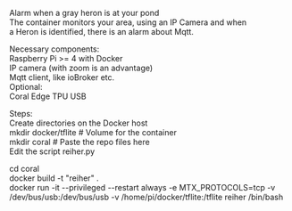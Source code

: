Alarm when a gray heron is at your pond<br />
The container monitors your area, using an IP Camera and when <br />
a Heron is identified, there is an alarm about Mqtt.<br />

Necessary components:<br />
Raspberry Pi >= 4 with Docker<br />
IP camera (with zoom is an advantage)<br />
Mqtt client, like ioBroker etc.<br />
Optional:<br />
Coral Edge TPU USB<br />

Steps:<br />
Create directories on the Docker host<br />
mkdir docker/tflite # Volume for the container<br />
mkdir coral # Paste the repo files here<br />
Edit the script reiher.py<br />

cd coral<br />
docker build -t "reiher" .<br />
docker run -it --privileged --restart always -e MTX_PROTOCOLS=tcp -v /dev/bus/usb:/dev/bus/usb -v /home/pi/docker/tflite:/tflite reiher /bin/bash<br />
